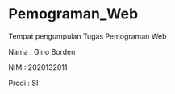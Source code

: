 # Pemograman_Web
Tempat pengumpulan Tugas Pemograman Web


Nama : Gino Borden


NIM : 2020132011


Prodi : SI

